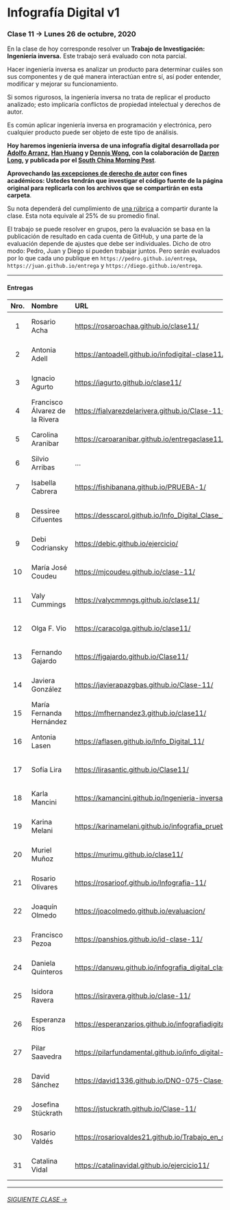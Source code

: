 # Infografía Digital v1

### Clase 11 → Lunes 26 de octubre, 2020

En la clase de hoy corresponde resolver un **Trabajo de Investigación: Ingeniería inversa.** Este trabajo será evaluado con nota parcial.

Hacer ingeniería inversa es analizar un producto para determinar cuáles son sus componentes y de qué manera interactúan entre sí, así poder entender, modificar y mejorar su funcionamiento.

Si somos rigurosos, la ingeniería inversa no trata de replicar el producto analizado; esto implicaría conflictos de propiedad intelectual y derechos de autor. 

Es común aplicar ingeniería inversa en programación y electrónica, pero cualquier producto puede ser objeto de este tipo de análisis.

**Hoy haremos ingeniería inversa de una infografía digital desarrollada por [Adolfo Arranz](https://www.scmp.com/author/adolfo-arranz), [Han Huang](https://www.scmp.com/author/han-huang) y [Dennis Wong](https://www.scmp.com/author/dennis-wong), con la colaboración de [Darren Long](https://www.scmp.com/author/darren-long), y publicada por el [South China Morning Post](https://www.scmp.com/author/scmp-graphics)**. 

**Aprovechando [las excepciones de derecho de autor](https://www.bcn.cl/leyfacil/recurso/propiedad-intelectual-(derechos-de-autor)) con fines académicos: Ustedes tendrán que investigar el código fuente de la página original para replicarla con los archivos que se compartirán en esta carpeta**.

Su nota dependerá del cumplimiento de [una rúbrica](https://docs.google.com/spreadsheets/d/1hqLKj2TIXN7hLf6NabEdzGUTR2I3ka5Uhaes2c7ODFw/edit?usp=sharing) a compartir durante la clase. Esta nota equivale al 25% de su promedio final.

El trabajo se puede resolver en grupos, pero la evaluación se basa en la publicación de resultado en cada cuenta de GitHub, y una parte de la evaluación depende de ajustes que debe ser individuales. Dicho de otro modo: Pedro, Juan y Diego sí pueden trabajar juntos. Pero serán evaluados por lo que cada uno publique en `https://pedro.github.io/entrega`, `https://juan.github.io/entrega` y `https://diego.github.io/entrega`.

- - - - - - - - - - - -

#### Entregas

| Nro.  | Nombre | URL | Entrega |  Nota   |
|:-----:|:-------|:--------|:-----:|:-----:|
| 1 | Rosario Acha | https://rosaroachaa.github.io/clase11/ | 26 oct. 2020 17:02 | 6.4 |
| 2 | Antonia Adell | https://antoadell.github.io/infodigital-clase11/ | 26 oct. 2020 22:00 | 6.6 |
| 3 | Ignacio Agurto | https://iagurto.github.io/clase11/ | 2 nov. 2020 1:43 | 6.2 |
| 4 | Francisco Álvarez de la Rivera | https://fialvarezdelarivera.github.io/Clase-11-FARK/ | 26 oct. 2020 20:28 | 6.4 |
| 5 | Carolina Aranibar | https://caroaranibar.github.io/entregaclase11/ | 26 oct. 2020 15:55 | 5.8 |
| 6 | Silvio Arribas | … | … | 1.0 |
| 7 | Isabella Cabrera | https://fishibanana.github.io/PRUEBA-1/ | 26 oct. 2020 14:48 | 6.2 |
| 8 | Dessiree Cifuentes | https://desscarol.github.io/Info_Digital_Clase_11/ | 26 oct. 2020 14:23 | 6.6 |
| 9 | Debi Codriansky | https://debic.github.io/ejercicio/ | 26 oct. 2020 16:27 | 6.6 |
| 10 | María José Coudeu | https://mjcoudeu.github.io/clase-11/ | 26 oct. 2020 16:29 | 6.6 |
| 11 | Valy Cummings | https://valycmmngs.github.io/clase11/ | 26 oct. 2020 23:35 | 6.4 | 
| 12 | Olga F. Vio | https://caracolga.github.io/clase11/ | 26 oct. 2020 16:45 | 6.4 |
| 13 | Fernando Gajardo | https://fjgajardo.github.io/Clase11/ | 26 oct. 2020 12:12 | 6.8 | 
| 14 | Javiera González | https://javierapazgbas.github.io/Clase-11/ | 26 oct. 2020 18:06 | 6.4 |
| 15 | María Fernanda Hernández | https://mfhernandez3.github.io/clase11/ | 26 oct. 2020 18:16 | 6.2 |
| 16 | Antonia Lasen | https://aflasen.github.io/Info_Digital_11/ | 26 oct. 2020 18:45 | 6.2 | 
| 17 | Sofía Lira | https://lirasantic.github.io/Clase11/ | 26 oct. 2020 22:20 | 6.4 | 
| 18 | Karla Mancini | https://kamancini.github.io/Ingenieria-inversa/ | 26 oct. 2020 20:45 | 6.8 |
| 19 | Karina Melani | https://karinamelani.github.io/infografia_prueba1/ | 26 oct. 2020 14:47 | 6.6 |
| 20 | Muriel Muñoz | https://murimu.github.io/clase11/ | 26 oct. 2020 15:48 | 6.4 |
| 21 | Rosario Olivares | https://rosarioof.github.io/Infografia-11/ | 26 oct. 2020 12:53 | 3.6 |
| 22 | Joaquín Olmedo | https://joacolmedo.github.io/evaluacion/ | 26 oct. 2020 16:30 | 6.2 |
| 23 | Francisco Pezoa | https://panshios.github.io/id-clase-11/ | 26 oct. 2020 16:32 | 6.6 |
| 24 | Daniela Quinteros | https://danuwu.github.io/infografia_digital_clase11/ | 26 oct. 2020 23:42 | 6.2 |
| 25 | Isidora Ravera | https://isiravera.github.io/clase-11/ | 26 oct. 2020 15:42 | 6.4 |
| 26 | Esperanza Ríos | https://esperanzarios.github.io/infografiadigital11/ | 26 oct. 2020 13:33 | 6.2 |
| 27 | Pilar Saavedra | https://pilarfundamental.github.io/info_digital-11/ | 26 oct. 2020 18:29 | 6.2 |
| 28 | David Sánchez | https://david1336.github.io/DNO-075-Clase-11/ | 26 oct. 2020 18:28 | 6.4 |
| 29 | Josefina Stückrath | https://jstuckrath.github.io/Clase-11/ | 27 oct. 2020 13:21 | 6.0 |
| 30 | Rosario Valdés | https://rosariovaldes21.github.io/Trabajo_en_clases_09/ |	26 oct. 2020 12:04 | 5.0 |
| 31 | Catalina Vidal | https://catalinavidal.github.io/ejercicio11/ | 26 oct. 2020 22:26 | 6.4 |

- - - - - - - -

###### [SIGUIENTE CLASE →](https://github.com/profesorfaco/dno075-2020/tree/gh-pages/clase-12)
